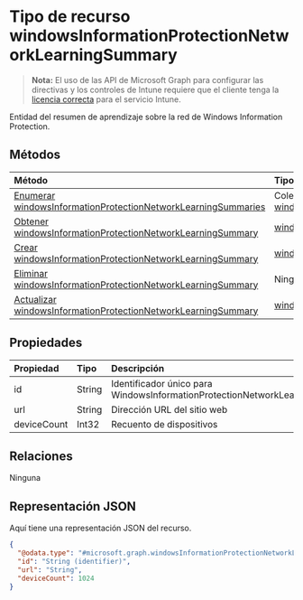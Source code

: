 # <a name="windowsinformationprotectionnetworklearningsummary-resource-type"></a>Tipo de recurso windowsInformationProtectionNetworkLearningSummary

> **Nota:** El uso de las API de Microsoft Graph para configurar las directivas y los controles de Intune requiere que el cliente tenga la [licencia correcta](https://go.microsoft.com/fwlink/?linkid=839381) para el servicio Intune.

Entidad del resumen de aprendizaje sobre la red de Windows Information Protection.
## <a name="methods"></a>Métodos
|Método|Tipo de valor devuelto|Descripción|
|:---|:---|:---|
|[Enumerar windowsInformationProtectionNetworkLearningSummaries](../api/intune_wip_windowsinformationprotectionnetworklearningsummary_list.md)|Colección [windowsInformationProtectionNetworkLearningSummary](../resources/intune_wip_windowsinformationprotectionnetworklearningsummary.md)|Enumere las propiedades y las relaciones de los objetos [windowsInformationProtectionNetworkLearningSummary](../resources/intune_wip_windowsinformationprotectionnetworklearningsummary.md).|
|[Obtener windowsInformationProtectionNetworkLearningSummary](../api/intune_wip_windowsinformationprotectionnetworklearningsummary_get.md)|[windowsInformationProtectionNetworkLearningSummary](../resources/intune_wip_windowsinformationprotectionnetworklearningsummary.md)|Lea las propiedades y las relaciones del objeto [windowsInformationProtectionNetworkLearningSummary](../resources/intune_wip_windowsinformationprotectionnetworklearningsummary.md).|
|[Crear windowsInformationProtectionNetworkLearningSummary](../api/intune_wip_windowsinformationprotectionnetworklearningsummary_create.md)|[windowsInformationProtectionNetworkLearningSummary](../resources/intune_wip_windowsinformationprotectionnetworklearningsummary.md)|Cree un objeto [windowsInformationProtectionNetworkLearningSummary](../resources/intune_wip_windowsinformationprotectionnetworklearningsummary.md).|
|[Eliminar windowsInformationProtectionNetworkLearningSummary](../api/intune_wip_windowsinformationprotectionnetworklearningsummary_delete.md)|Ninguna|Elimina un [windowsInformationProtectionNetworkLearningSummary](../resources/intune_wip_windowsinformationprotectionnetworklearningsummary.md).|
|[Actualizar windowsInformationProtectionNetworkLearningSummary](../api/intune_wip_windowsinformationprotectionnetworklearningsummary_update.md)|[windowsInformationProtectionNetworkLearningSummary](../resources/intune_wip_windowsinformationprotectionnetworklearningsummary.md)|Actualice las propiedades de un objeto [windowsInformationProtectionNetworkLearningSummary](../resources/intune_wip_windowsinformationprotectionnetworklearningsummary.md).|

## <a name="properties"></a>Propiedades
|Propiedad|Tipo|Descripción|
|:---|:---|:---|
|id|String|Identificador único para WindowsInformationProtectionNetworkLearningSummary.|
|url|String|Dirección URL del sitio web|
|deviceCount|Int32|Recuento de dispositivos|

## <a name="relationships"></a>Relaciones
Ninguna
## <a name="json-representation"></a>Representación JSON
Aquí tiene una representación JSON del recurso.
<!--{
  "blockType": "resource",
  "keyProperty": "id",
  "baseType": "microsoft.graph.entity",
  "@odata.type": "microsoft.graph.windowsInformationProtectionNetworkLearningSummary"
}-->
``` json
{
  "@odata.type": "#microsoft.graph.windowsInformationProtectionNetworkLearningSummary",
  "id": "String (identifier)",
  "url": "String",
  "deviceCount": 1024
}
```




